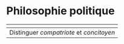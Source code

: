 # Philosophie politique



<table data-view="cards"><thead><tr><th></th></tr></thead><tbody><tr><td>Distinguer <em>compatriote</em> et <em>concitoyen</em></td></tr></tbody></table>
